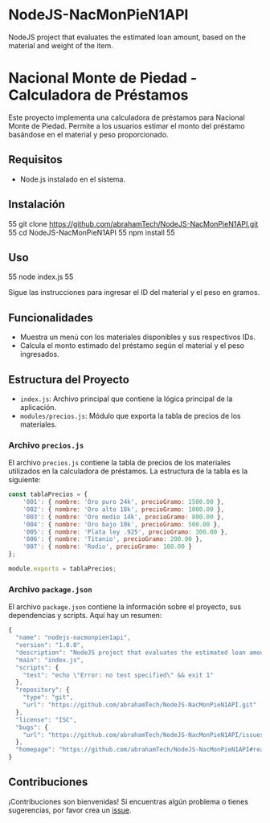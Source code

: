 # NodeJS-NacMonPieN1API
NodeJS project that evaluates the estimated loan amount, based on the material and weight of the item.

# Nacional Monte de Piedad - Calculadora de Préstamos

Este proyecto implementa una calculadora de préstamos para Nacional Monte de Piedad. Permite a los usuarios estimar el monto del préstamo basándose en el material y peso proporcionado.

## Requisitos

- Node.js instalado en el sistema.

## Instalación

55
git clone https://github.com/abrahamTech/NodeJS-NacMonPieN1API.git
55
cd NodeJS-NacMonPieN1API
55
npm install
55

## Uso

55
node index.js
55

Sigue las instrucciones para ingresar el ID del material y el peso en gramos.

## Funcionalidades

- Muestra un menú con los materiales disponibles y sus respectivos IDs.
- Calcula el monto estimado del préstamo según el material y el peso ingresados.

## Estructura del Proyecto

- `index.js`: Archivo principal que contiene la lógica principal de la aplicación.
- `modules/precios.js`: Módulo que exporta la tabla de precios de los materiales.

### Archivo `precios.js`

El archivo `precios.js` contiene la tabla de precios de los materiales utilizados en la calculadora de préstamos. La estructura de la tabla es la siguiente:

```javascript
const tablaPrecios = {
    '001': { nombre: 'Oro puro 24k', precioGramo: 1500.00 },
    '002': { nombre: 'Oro alto 18k', precioGramo: 1000.00 },
    '003': { nombre: 'Oro medio 14k', precioGramo: 800.00 },
    '004': { nombre: 'Oro bajo 10k', precioGramo: 500.00 },
    '005': { nombre: 'Plata ley .925', precioGramo: 300.00 },
    '006': { nombre: 'Titanio', precioGramo: 200.00 },
    '007': { nombre: 'Rodio', precioGramo: 100.00 }
};

module.exports = tablaPrecios;
```

### Archivo `package.json`

El archivo `package.json` contiene la información sobre el proyecto, sus dependencias y scripts. Aquí hay un resumen:


```javascript
{
  "name": "nodejs-nacmonpien1api",
  "version": "1.0.0",
  "description": "NodeJS project that evaluates the estimated loan amount, based on the material and weight of the item.",
  "main": "index.js",
  "scripts": {
    "test": "echo \"Error: no test specified\" && exit 1"
  },
  "repository": {
    "type": "git",
    "url": "https://github.com/abrahamTech/NodeJS-NacMonPieN1API.git"
  },
  "license": "ISC",
  "bugs": {
    "url": "https://github.com/abrahamTech/NodeJS-NacMonPieN1API/issues"
  },
  "homepage": "https://github.com/abrahamTech/NodeJS-NacMonPieN1API#readme"
}
```

## Contribuciones

¡Contribuciones son bienvenidas! Si encuentras algún problema o tienes sugerencias, por favor crea un [issue](https://github.com/abrahamTech/NodeJS-NacMonPieN1API/issues).